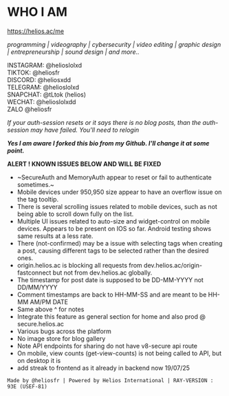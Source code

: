 # WHO I AM

https://helios.ac/me 

<i> programming | videography | cybersecurity | video editing | graphic design | entrepreneurship | sound design | and more.. </i>

INSTAGRAM: @helioslolxd <br>
TIKTOK: @heliosfr <br>
DISCORD: @heliosxdd <br>
TELEGRAM: @helioslolxd <br>
SNAPCHAT: @tLtok (helios) <br>
WECHAT: @helioslolxdd <br>
ZALO @heliosfr <br>

*If your auth-session resets or it says there is no blog posts, than the auth-session may have failed. You'll need to relogin*

***Yes I am aware I forked this bio from my Github. I'll change it at some point.***

**ALERT ! KNOWN ISSUES BELOW AND WILL BE FIXED**

 - ~SecureAuth and MemoryAuth appear to reset or fail to authenticate sometimes.~
 - Mobile devices under 950,950 size appear to have an overflow issue on the tag tooltip.
 - There is several scrolling issues related to mobile devices, such as not being able to scroll down fully on the list.
 - Multiple UI issues related to auto-size and widget-control on mobile devices. Appears to be present on IOS so far. Android testing shows same results at a less rate. 
 - There (not-confirmed) may be a issue with selecting tags when creating a post, causing different tags to be selected rather than the desired ones. 
 - origin.helios.ac is blocking all requests from dev.helios.ac/origin-fastconnect but not from dev.helios.ac globally. 
 - The timestamp for post date is supposed to be DD-MM-YYYY not DD/MM/YYYY
 - Comment timestamps are back to HH-MM-SS and are meant to be HH-MM AM/PM DATE
 - Same above ^ for notes
 - Integrate this feature as general section for home and also prod @ secure.helios.ac
 - Various bugs across the platform
 - No image store for blog gallery 
 - Note API endpoints for sharing do not have v8-secure api route
 - On mobile, view counts (get-view-counts) is not being called to API, but on desktop it is
 - add streak to frontend as it already in backend now 19/07/25

`Made by @heliosfr | Powered by Helios International | RAY-VERSION : 93E (USEF-81)`

